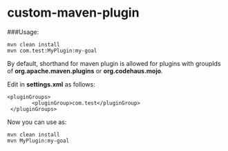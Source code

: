 # custom-maven-plugin

###Usage:

```
mvn clean install
mvn com.test:MyPlugin:my-goal
```

By default, shorthand for maven plugin is allowed for plugins with groupIds of **org.apache.maven.plugins** or **org.codehaus.mojo**. 


Edit **<pluginGroups>** in **settings.xml** as follows:

``` 
<pluginGroups>
        <pluginGroup>com.test</pluginGroup>
 </pluginGroups>
```
 
Now you can use as:

```
mvn clean install
mvn MyPlugin:my-goal
```
